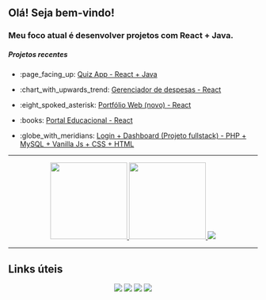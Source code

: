 ## Olá! Seja bem-vindo!

### Meu foco atual é desenvolver projetos com React + Java.

##### Projetos recentes
<ul>
    <li>
    <p>:page_facing_up: <a href="https://jacquesgomes.com.br/quizTech/" target="_blank"> Quiz App - React + Java</a></p>
  </li>
    
<li>
<p>:chart_with_upwards_trend: <a href="https://jacquesgomes.com.br/despesas/" target="_blank"> Gerenciador de despesas - React</a></p>
  </li>    

<li>
<p>:eight_spoked_asterisk: <a href="https://jacquesgomes.com.br/portfolio/" target="_blank"> Portfólio Web (novo) - React</a></p>
</li>

<li>
<p>:books: <a href="https://jacquesgomes.com.br/portalEducacional" target="_blank"> Portal Educacional - React</a></p>
</li>
  
<li>
<p>:globe_with_meridians: <a href="https://jacquesgomes.com.br/php/login" target="_blank"> Login + Dashboard (Projeto fullstack) - PHP + MySQL + Vanilla Js + CSS + HTML </a></p>
  </li>

</ul>

---
  
<p align="center">
<a href="https://github.com/JacquesGomes">
<img height="155px" src="https://github-readme-stats-eight-theta.vercel.app/api?username=JacquesGomes&show_icons=true&count_private=true&title_color=white&icon_color=white&theme=nord&include_all_commits=true&count_private=true"/>
<img height="155px" src="https://github-readme-stats-eight-theta.vercel.app/api/top-langs/?username=JacquesGomes&layout=compact&langs_count=8&theme=nord&show_icons=true&count_private=true&title_color=white&icon_color=white"/>


<img  src="https://streak-stats.demolab.com?user=JacquesGomes&theme=nord"/>

</a>

</p>


---

## Links úteis

<div align="center">
  <a href="https://www.linkedin.com/in/jacques-gomes-627739240/" target="_blank"><img src="https://img.shields.io/badge/LinkedIn-0077B5?style=for-the-badge&logo=linkedin&logoColor=white"></a>
  <a href="https://www.instagram.com/jacquesgomesadv/" target="_blank"><img src="https://img.shields.io/badge/Instagram-E4405F?style=for-the-badge&logo=instagram&logoColor=white"></a>
  <a href="mailto:jacquesgomesadv@hotmail.com" target="_blank"><img src="https://img.shields.io/badge/Microsoft_Outlook-0078D4?style=for-the-badge&logo=microsoft-outlook&logoColor=white"></a>
  <a href="https://wa.me/5584994514529" target="_blank"><img src="https://img.shields.io/badge/WhatsApp-25D366?style=for-the-badge&logo=whatsapp&logoColor=white"></a>
</div>

